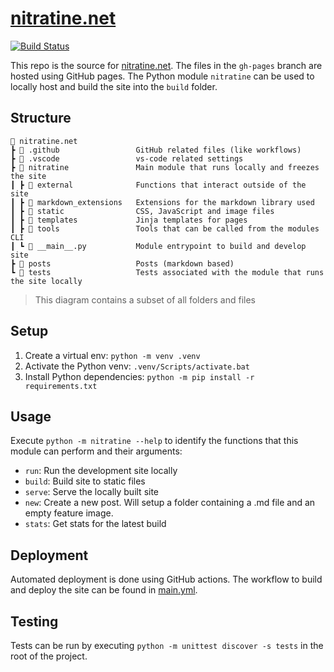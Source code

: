 # [nitratine.net](https://nitratine.net/)

[![Build Status](https://img.shields.io/endpoint.svg?url=https%3A%2F%2Factions-badge.atrox.dev%2Fbrentvollebregt%2Fnitratine.net%2Fbadge&style=flat)](https://github.com/brentvollebregt/nitratine.net/actions?query=workflow%3A%22Build+and+Deploy+GitHub+Pages%22)

This repo is the source for [nitratine.net](https://nitratine.net/). The files in the `gh-pages` branch are hosted using GitHub pages. The Python module `nitratine` can be used to locally host and build the site into the `build` folder.

## Structure

```
📁 nitratine.net
┣ 📁 .github                 GitHub related files (like workflows)
┣ 📁 .vscode                 vs-code related settings
┣ 📁 nitratine               Main module that runs locally and freezes the site
┃ ┣ 📁 external              Functions that interact outside of the site
┃ ┣ 📁 markdown_extensions   Extensions for the markdown library used
┃ ┣ 📁 static                CSS, JavaScript and image files
┃ ┣ 📁 templates             Jinja templates for pages
┃ ┣ 📁 tools                 Tools that can be called from the modules CLI
┃ ┗ 📜 __main__.py           Module entrypoint to build and develop site
┣ 📁 posts                   Posts (markdown based)
┗ 📁 tests                   Tests associated with the module that runs the site locally
```

> This diagram contains a subset of all folders and files

## Setup

1. Create a virtual env: `python -m venv .venv`
2. Activate the Python venv: `.venv/Scripts/activate.bat`
3. Install Python dependencies: `python -m pip install -r requirements.txt`

## Usage

Execute `python -m nitratine --help` to identify the functions that this module can perform and their arguments:

- `run`: Run the development site locally
- `build`: Build site to static files
- `serve`: Serve the locally built site
- `new`: Create a new post. Will setup a folder containing a .md file and an empty feature image.
- `stats`: Get stats for the latest build

## Deployment
Automated deployment is done using GitHub actions. The workflow to build and deploy the site can be found in [main.yml](/.github/workflows/main.yml).

## Testing
Tests can be run by executing `python -m unittest discover -s tests` in the root of the project.
